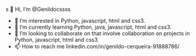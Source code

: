 s 👋 Hi, I’m @Genildocssss
- 👀 I’m interested in Python, javascript, html and css3.
- 🌱 I’m currently learning Python, java, javascript, html and css3.
- 💞️ I’m looking to collaborate on that involve collaboration on projects in Python, javascript, html and css3.
- 📫 How to reach me linkedin.com/in/genildo-cerqueira-91888786/

<!---
Genildocs/Genildocs is a ✨ special ✨ repository because its `README.md` (this file) appears on your GitHub profile.
You can click the Preview link to take a look at your changes.
--->

